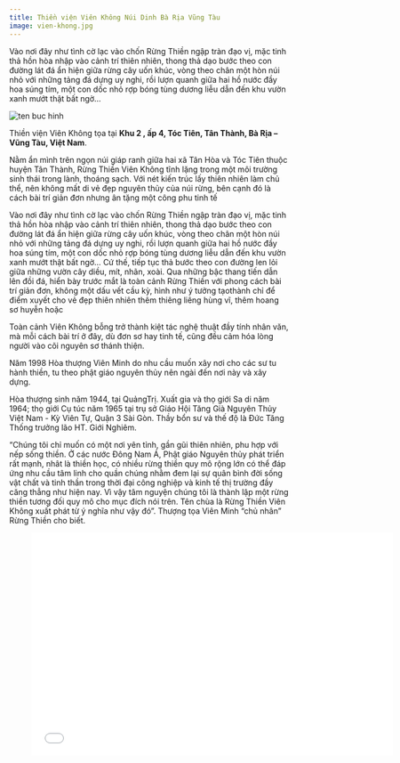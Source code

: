 ```yaml
---
title: Thiền viện Viên Không Núi Dinh Bà Rịa Vũng Tàu
image: vien-khong.jpg
---
```


Vào nơi đây như tình cờ lạc vào chốn Rừng Thiền ngập tràn đạo vị, mặc tinh thả hồn hòa nhập vào cảnh trí thiên nhiên, thong thả dạo bước theo con đường lát đá ẩn hiện giữa rừng cây uốn khúc, vòng theo chân một hòn núi nhỏ với những tảng đá dựng uy nghi, rồi lượn quanh giữa hai hồ nước đầy hoa súng tím, một con dốc nhỏ rợp bóng tùng dương liễu dẫn đến khu vườn xanh mướt thật bất ngờ… 

![ten buc hinh](https://lh6.googleusercontent.com/-KxAtbFg64y4/Vtb3bHUfonI/AAAAAAAAEoQ/tnUgFeuoHPI/w838-h559-no/vien%2Bkhong-1.jpg "ten buc hinh")

Thiền viện Viên Không tọa tại **Khu 2 , ấp 4, Tóc Tiên, Tân Thành, Bà Rịa – Vũng Tàu, Việt Nam**.

Nằm ẩn mình trên ngọn núi giáp ranh giữa hai xã Tân Hòa và Tóc Tiên thuộc huyện Tân Thành,  Rừng Thiền Viên Không tĩnh lặng trong một môi trường sinh thái trong lành, thoáng sạch. Với nét kiến trúc lấy thiên nhiên làm chủ thể, nên không mất di vẻ đẹp nguyên thủy của núi rừng, bên cạnh đó là cách bài trí giản đơn nhưng ân tặng một công phu tinh tế

Vào nơi đây như tình cờ lạc vào chốn Rừng Thiền ngập tràn đạo vị, mặc tinh thả hồn hòa nhập vào cảnh trí thiên nhiên, thong thả dạo bước theo con đường lát đá ẩn hiện giữa rừng cây uốn khúc, vòng theo chân một hòn núi nhỏ với những tảng đá dựng uy nghi, rồi lượn quanh giữa hai hồ nước đầy hoa súng tím, một con dốc nhỏ rợp bóng tùng dương liễu dẫn đến khu vườn xanh mướt thật bất ngờ… Cứ thế, tiếp tục thả bước theo con đường len lỏi giữa những vườn cây diều, mít, nhãn, xoài. Qua những bậc thang tiến dẫn lên đồi đá, hiển bày trước mắt là toàn cảnh Rừng Thiền với phong cách bài trí giản đơn, không một dấu vết cầu kỳ, hình như ý tưởng tạothành chỉ để điểm xuyết cho vẻ đẹp thiên nhiên thêm thiêng liêng hùng vĩ, thêm hoang sơ huyễn hoặc

Toàn cảnh Viên Không bỗng trở thành kiệt tác nghệ thuật đầy tính nhân văn, mà mỗi cách bài trí ở đây, dù đơn sơ hay tinh tế, cũng đều cảm hóa lòng người vào cõi nguyên sơ thánh thiện. 

Năm 1998 Hòa thượng Viên Minh do nhu cầu muốn xây nơi  cho các sư tu hành thiền, tu theo phật giáo nguyên thủy nên ngài đến nơi này và xây dựng.

Hòa thượng sinh năm 1944, tại QuảngTrị. Xuất gia và thọ giới Sa di năm 1964; thọ giới Cụ túc năm 1965 tại trụ sở Giáo Hội Tăng Già Nguyên Thủy Việt Nam - Kỳ Viên Tự, Quận 3 Sài Gòn. Thầy bổn sư và thế độ là Đức Tăng Thống trưởng lão HT. Giới Nghiêm.

“Chúng tôi chỉ muốn có một nơi yên tỉnh, gần gũi thiên nhiên, phu hợp với nếp sống thiền. Ở các nước Đông Nam Á, Phật giáo Nguyên thủy phát triển rất mạnh, nhât là thiền học, có nhiều rừng thiền quy mô rộng lớn có thể đáp ứng nhu cầu tâm linh cho quần chúng nhằm đem lại sự quân bình đời sống vật chất và tinh thần trong thời đại công nghiệp và kinh tế thị trường đầy căng thẳng như hiện nay. Vì vậy tâm nguyện chúng tôi là thành lập một rừng thiền tương đối quy mô cho mục đích nói trên. Tên chùa là Rừng Thiền Viên Không xuất phát từ ý nghĩa như vậy đó”. Thượng tọa Viên Minh “chủ nhân” Rừng Thiền cho biết.


<figure><iframe width="650" height="400" src="//www.youtube-nocookie.com/embed/j3TN3KUYgRk" frameborder="0" allowfullscreen></iframe></figure>